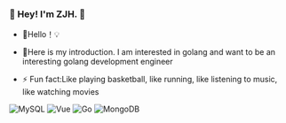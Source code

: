 ### 👋 Hey! I'm ZJH. 🐘
- 🔭Hello！💡

- 🤔Here is my introduction. I am interested in golang and want to be an interesting golang development engineer

- ⚡ Fun fact:Like playing basketball, like running, like listening to music, like watching movies

<!-- Markdown -->
<div>
  <img alt="MySQL" src="https://img.shields.io/badge/-MySQL-0021F5?style=flat-square&logo=mysql&logoColor=white" />
<img alt="Vue" src="https://img.shields.io/badge/-VUE-EC4A3F?style=flat-square&logo=vue.js&logoColor=white" />
<img alt="Go" src="https://img.shields.io/badge/-Go-F7B93E?style=flat-square&logo=go&logoColor=white" />
<img alt="MongoDB" src="https://img.shields.io/badge/-MongoDB-13aa52?style=flat-square&logo=mongodb&logoColor=white" />
</div>

